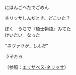 <!-- title: ネリッサ・ジュリエット・レーヴンクロフト -->
<!-- status: 死亡 -->

にほんごへたでごめん

ネリッサしんだとき、どこいた？

ぼく　うちで『騎士物語』みてた  
けいたい　なった

_"ネリッサが…しんだ"_

_うそだろ_

（参照：[エリザベス-ネリッサ](#edge:liz-nerissa)）
